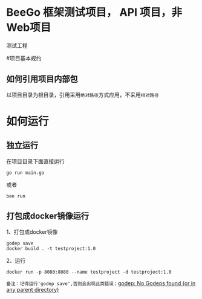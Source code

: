# BeeGo 框架测试项目， API 项目，非Web项目
测试工程

#项目基本规约
## 如何引用项目内部包
以项目目录为根目录，引用采用`绝对路径`方式应用，不采用`相对路径`
 
# 如何运行
## 独立运行
在项目目录下面直接运行
```
go run main.go
```
或者
```shell
bee run
```

## 打包成docker镜像运行

1、打包成docker镜像
```shell
godep save
docker build . -t testproject:1.0
```
2、运行
```shell
docker run -p 8080:8080 --name testproject -d testproject:1.0
```

`备注：记得运行'godep save',否则会出现此类错误；`[godep: No Godeps found (or in any parent directory)](https://stackoverflow.com/questions/47975830/when-build-beego-docker-image-with-default-docker-file-show-error-godep-no-g)


